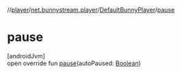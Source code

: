 //[player](../../../index.md)/[net.bunnystream.player](../index.md)/[DefaultBunnyPlayer](index.md)/[pause](pause.md)

# pause

[androidJvm]\
open override fun [pause](pause.md)(autoPaused: [Boolean](https://kotlinlang.org/api/latest/jvm/stdlib/kotlin/-boolean/index.html))

